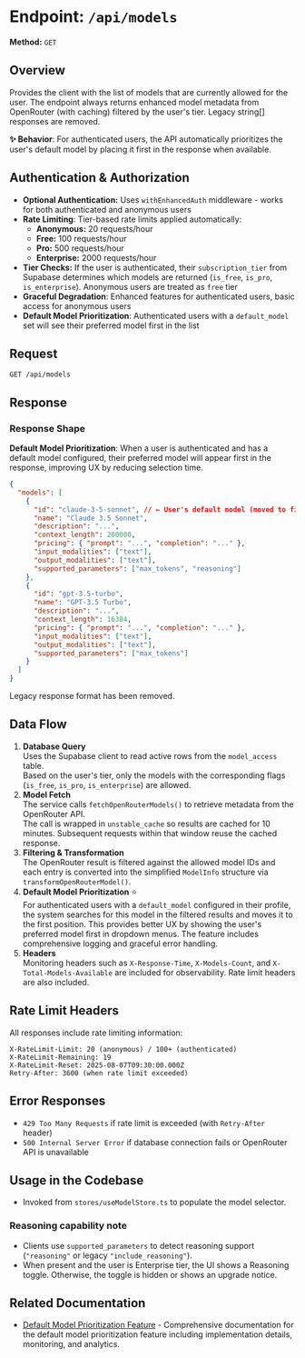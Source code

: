 # Endpoint: `/api/models`

**Method:** `GET`

## Overview

Provides the client with the list of models that are currently allowed for the user. The endpoint always returns enhanced model metadata from OpenRouter (with caching) filtered by the user's tier. Legacy string[] responses are removed.

**✨ Behavior**: For authenticated users, the API automatically prioritizes the user's default model by placing it first in the response when available.

## Authentication & Authorization

- **Optional Authentication:** Uses `withEnhancedAuth` middleware - works for both authenticated and anonymous users
- **Rate Limiting**: Tier-based rate limits applied automatically:
  - **Anonymous:** 20 requests/hour
  - **Free:** 100 requests/hour
  - **Pro:** 500 requests/hour
  - **Enterprise:** 2000 requests/hour
- **Tier Checks:** If the user is authenticated, their `subscription_tier` from Supabase determines which models are returned (`is_free`, `is_pro`, `is_enterprise`). Anonymous users are treated as `free` tier
- **Graceful Degradation**: Enhanced features for authenticated users, basic access for anonymous users
- **Default Model Prioritization**: Authenticated users with a `default_model` set will see their preferred model first in the list

## Request

```http
GET /api/models
```

## Response

### Response Shape

**Default Model Prioritization**: When a user is authenticated and has a default model configured, their preferred model will appear first in the response, improving UX by reducing selection time.

```json
{
  "models": [
    {
      "id": "claude-3-5-sonnet", // ← User's default model (moved to first position)
      "name": "Claude 3.5 Sonnet",
      "description": "...",
      "context_length": 200000,
      "pricing": { "prompt": "...", "completion": "..." },
      "input_modalities": ["text"],
      "output_modalities": ["text"],
      "supported_parameters": ["max_tokens", "reasoning"]
    },
    {
      "id": "gpt-3.5-turbo",
      "name": "GPT‑3.5 Turbo",
      "description": "...",
      "context_length": 16384,
      "pricing": { "prompt": "...", "completion": "..." },
      "input_modalities": ["text"],
      "output_modalities": ["text"],
      "supported_parameters": ["max_tokens"]
    }
  ]
}
```

Legacy response format has been removed.

## Data Flow

1. **Database Query**  
   Uses the Supabase client to read active rows from the `model_access` table.  
   Based on the user's tier, only the models with the corresponding flags (`is_free`, `is_pro`, `is_enterprise`) are allowed.
2. **Model Fetch**  
   The service calls `fetchOpenRouterModels()` to retrieve metadata from the OpenRouter API.  
   The call is wrapped in `unstable_cache` so results are cached for 10 minutes. Subsequent requests within that window reuse the cached response.
3. **Filtering & Transformation**  
   The OpenRouter result is filtered against the allowed model IDs and each entry is converted into the simplified `ModelInfo` structure via `transformOpenRouterModel()`.
4. **Default Model Prioritization** ⭐  
   For authenticated users with a `default_model` configured in their profile, the system searches for this model in the filtered results and moves it to the first position. This provides better UX by showing the user's preferred model first in dropdown menus. The feature includes comprehensive logging and graceful error handling.
5. **Headers**  
   Monitoring headers such as `X-Response-Time`, `X-Models-Count`, and `X-Total-Models-Available` are included for observability. Rate limit headers are also included.

## Rate Limit Headers

All responses include rate limiting information:

```
X-RateLimit-Limit: 20 (anonymous) / 100+ (authenticated)
X-RateLimit-Remaining: 19
X-RateLimit-Reset: 2025-08-07T09:30:00.000Z
Retry-After: 3600 (when rate limit exceeded)
```

## Error Responses

- `429 Too Many Requests` if rate limit is exceeded (with `Retry-After` header)
- `500 Internal Server Error` if database connection fails or OpenRouter API is unavailable

## Usage in the Codebase

- Invoked from `stores/useModelStore.ts` to populate the model selector.

### Reasoning capability note

- Clients use `supported_parameters` to detect reasoning support (`"reasoning"` or legacy `"include_reasoning"`).
- When present and the user is Enterprise tier, the UI shows a Reasoning toggle. Otherwise, the toggle is hidden or shows an upgrade notice.

## Related Documentation

- [Default Model Prioritization Feature](./models-default-prioritization.md) - Comprehensive documentation for the default model prioritization feature including implementation details, monitoring, and analytics.
